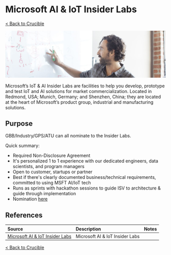 # Microsoft AI & IoT Insider Labs

[< Back to Crucible](./)

![AI IoT Insider Lab](./Library/applytoiotinsiders.jpg)

Microsoft’s IoT & AI Insider Labs are facilities to help you develop, prototype and test IoT and AI solutions for market commercialization. Located in Redmond, USA; Munich, Germany; and Shenzhen, China; they are located at the heart of Microsoft’s product group, industrial and manufacturing solutions.

## Purpose

GBB/Industry/GPS/ATU can all nominate to the Insider Labs. 

Quick summary:
- Required Non-Disclosure Agreement
- It's personalized 1 to 1 experience with our dedicated engineers, data scientists, and program managers
- Open to customer, startups or partner
- Best if there's clearly documented business/technical requirements, committed to using MSFT AI/IoT tech
- Runs as sprints with hackathon sessions to guide ISV to architecture & guide through implementation
- Nomination [here](https://aiotlabs.microsoft.com/p/apply)

## References


Source | Description | Notes
:----- | :-----  | :-----
[Microsoft AI & IoT Insider Labs](https://aiotlabs.microsoft.com/p/apply)| Microsoft AI & IoT Insider Labs

[< Back to Crucible](./)
